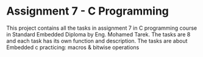 # Assignment 7 - C Programming
This project contains all the tasks in assignment 7 in C programming course in Standard Embedded Diploma by Eng. Mohamed Tarek. The tasks are 8 and each task has its own function and description. The tasks are about Embedded c practicing: macros & bitwise operations
